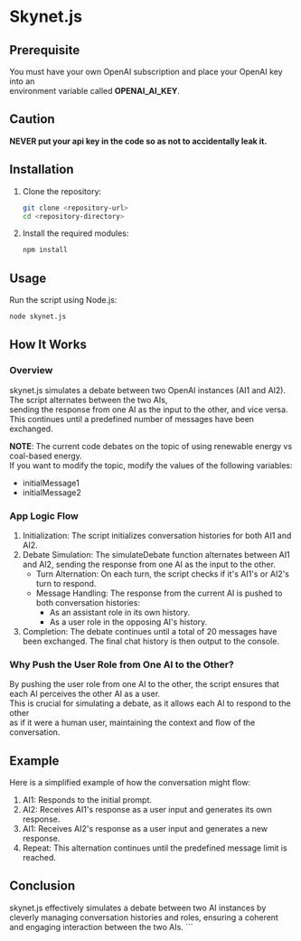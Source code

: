 # Skynet.js

## Prerequisite
You must have your own OpenAI subscription and place your OpenAI key into an  
environment variable called **OPENAI_AI_KEY**.

## Caution
**NEVER put your api key in the code so as not to accidentally leak it.**

## Installation

1. Clone the repository:
    ```sh
    git clone <repository-url>
    cd <repository-directory>
    ```

2. Install the required modules:
    ```sh
    npm install
    ```

## Usage

Run the script using Node.js:
```sh
node skynet.js
```

## How It Works
### Overview
skynet.js simulates a debate between two OpenAI instances (AI1 and AI2). The script alternates between the two AIs,  
sending the response from one AI as the input to the other, and vice versa.  
This continues until a predefined number of messages have been exchanged.

**NOTE**: The current code debates on the topic of using renewable energy vs coal-based energy.  
If you want to modify the topic, modify the values of the following variables:  
- initialMessage1
- initialMessage2

### App Logic Flow
1.  Initialization: The script initializes conversation histories for both AI1 and AI2.
2.  Debate Simulation: The simulateDebate function alternates between AI1 and AI2, sending the response from one AI as the input to the other.
    - Turn Alternation: On each turn, the script checks if it's AI1's or AI2's turn to respond.
    - Message Handling: The response from the current AI is pushed to both conversation histories:
      - As an assistant role in its own history.
      - As a user role in the opposing AI's history.
3.  Completion: The debate continues until a total of 20 messages have been exchanged. The final chat history is then output to the console.

### Why Push the User Role from One AI to the Other?
By pushing the user role from one AI to the other, the script ensures that each AI perceives the other AI as a user.  
This is crucial for simulating a debate, as it allows each AI to respond to the other  
as if it were a human user, maintaining the context and flow of the conversation.

## Example
Here is a simplified example of how the conversation might flow:

1.  AI1: Responds to the initial prompt.
2.  AI2: Receives AI1's response as a user input and generates its own response.
3.  AI1: Receives AI2's response as a user input and generates a new response.
4.  Repeat: This alternation continues until the predefined message limit is reached.

## Conclusion
skynet.js effectively simulates a debate between two AI instances by cleverly managing conversation histories and roles, ensuring a coherent and engaging interaction between the two AIs. ```